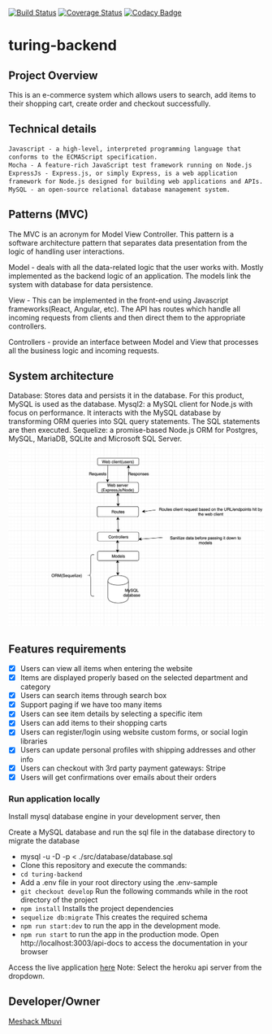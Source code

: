 [![Build Status](https://travis-ci.org/meshack-mbuvi/turing-backend.svg?branch=develop)](https://travis-ci.org/meshack-mbuvi/turing-backend)
[![Coverage Status](https://coveralls.io/repos/github/meshack-mbuvi/turing-backend/badge.svg?branch=develop)](https://coveralls.io/github/meshack-mbuvi/turing-backend?branch=develop)
[![Codacy Badge](https://api.codacy.com/project/badge/Grade/a4714885a106475f9c195455786cb0dc)](https://www.codacy.com/app/meshack-mbuvi/turing-backend?utm_source=github.com&amp;utm_medium=referral&amp;utm_content=meshack-mbuvi/turing-backend&amp;utm_campaign=Badge_Grade)

# turing-backend
## Project Overview
This is an e-commerce system which allows users to search, add items to their shopping cart, create order and checkout successfully.

## Technical details
```
Javascript - a high-level, interpreted programming language that conforms to the ECMAScript specification.
Mocha - A feature-rich JavaScript test framework running on Node.js
ExpressJs - Express.js, or simply Express, is a web application framework for Node.js designed for building web applications and APIs.
MySQL - an open-source relational database management system.
```

## Patterns (MVC)
The MVC is an acronym for Model View Controller. This pattern is a software architecture pattern that separates data presentation from the logic of handling user interactions.

Model - deals with all the data-related logic that the user works with. Mostly implemented as the backend logic of an application. The models link the system with database for data persistence.

View - This can be implemented in the front-end using Javascript frameworks(React, Angular, etc). The API has routes which handle all incoming requests from clients and then direct them to the appropriate controllers.

Controllers - provide an interface between Model and View that processes all the business logic and incoming requests.

## System architecture
Database:  Stores data and persists it in the database. For this product, MySQL is used as the database.
Mysql2: a MySQL client for Node.js with focus on performance. It  interacts with the MySQL database by transforming ORM queries into SQL query statements. The SQL statements are then executed.
Sequelize:  a promise-based Node.js ORM for Postgres, MySQL, MariaDB, SQLite and Microsoft SQL Server.
![Diagram](https://github.com/meshack-mbuvi/turing-backend/blob/develop/Screenshot%202019-06-27%20at%2019.44.30.png)

## Features requirements
- [x] Users can view all items when entering the website
- [x] Items are displayed properly based on the selected department and category
- [x] Users can search items through search box
- [x] Support paging if we have too many items
- [x] Users can see item details by selecting a specific item
- [x] Users can add items to their shopping carts
- [x] Users can register/login using website custom forms, or social login libraries
- [x] Users can update personal profiles with shipping addresses and other info
- [x] Users can checkout with 3rd party payment gateways: Stripe
- [x] Users will get confirmations over emails about their orders

### Run application locally

Install mysql database engine in your development server, then

Create a MySQL database and run the sql file in the database directory to migrate the database
- mysql -u <dbuser> -D <databasename> -p < ./src/database/database.sql
- Clone this repository and execute the commands:
- `cd turing-backend`
- Add a .env file in your root directory using the .env-sample
- `git checkout develop`
Run the following commands while in the root directory of the project
- `npm install` Installs the project dependencies
- `sequelize db:migrate` This creates the required schema
- `npm run start:dev` to run the app in the development mode.
- `npm run start` to run the app in the production mode.
  Open http://localhost:3003/api-docs to access the documentation in your browser

Access the live application [here](https://turing-api-endpoints.herokuapp.com/api-docs)
Note: Select the heroku api server from the dropdown.
## Developer/Owner
[Meshack Mbuvi](https://github.com/meshack-mbuvi)
